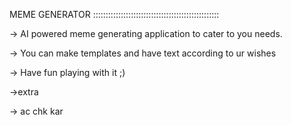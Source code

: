 MEME GENERATOR ::::::::::::::::::::::::::::::::::::::::::::::::::

-> AI powered meme generating application to cater to you needs.

-> You can make templates and have text according to ur wishes 

-> Have fun playing with it ;)

->extra 

-> ac chk kar